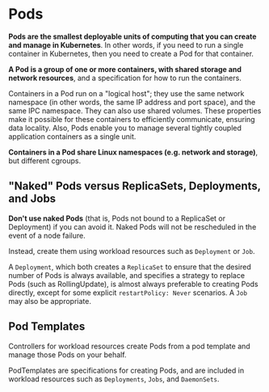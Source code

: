 # Pods

**Pods are the smallest deployable units of computing that you can create and manage in Kubernetes**. In other words, if you need to run a single container in Kubernetes, then you need to create a Pod for that container.

**A Pod is a group of one or more containers, with shared storage and network resources**, and a specification for how to run the containers.

Containers in a Pod run on a "logical host"; they use the same network namespace (in other words, the same IP address and port space), and the same IPC namespace. They can also use shared volumes. These properties make it possible for these containers to efficiently communicate, ensuring data locality. Also, Pods enable you to manage several tightly coupled application containers as a single unit.

**Containers in a Pod share Linux namespaces (e.g. network and storage)**, but different cgroups.


## "Naked" Pods versus ReplicaSets, Deployments, and Jobs

**Don't use naked Pods** (that is, Pods not bound to a ReplicaSet or Deployment) if you can avoid it. Naked Pods will not be rescheduled in the event of a node failure.

Instead, create them using workload resources such as `Deployment` or `Job`.

A `Deployment`, which both creates a `ReplicaSet` to ensure that the desired number of Pods is always available, and specifies a strategy to replace Pods (such as RollingUpdate), is almost always preferable to creating Pods directly, except for some explicit `restartPolicy: Never` scenarios. A `Job` may also be appropriate.


## Pod Templates

Controllers for workload resources create Pods from a pod template and manage those Pods on your behalf.

PodTemplates are specifications for creating Pods, and are included in workload resources such as `Deployments`, `Jobs`, and `DaemonSets`.
